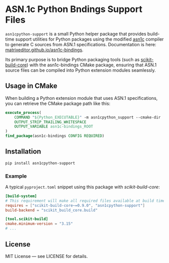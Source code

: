 # ASN.1c Python Bndings Support Files

`asn1cpython-support` is a small Python helper package that provides build-time
support utilities for Python packages using the modified
[asn1c](https://github.com/MatrixEditor/asn1c-bindings) compiler to generate C
sources from ASN.1 specifications. Documentation is here:
[matrixeditor.github.io/asn1c-bindings](https://matrixeditor.github.io/asn1c-bindings/).

Its primary purpose is to bridge Python packaging tools (such as
[scikit-build-core](https://scikit-build-core.readthedocs.io/en/latest/)) with
the asn1c-bindings CMake package, ensuring that ASN.1 source files can be
compiled into Python extension modules seamlessly.

## Usage in CMake

When building a Python extension module that uses ASN.1 specifications, you can
retrieve the CMake package path like this:

```cmake
execute_process(
    COMMAND "${Python_EXECUTABLE}" -m asn1cpython_support --cmake-dir
    OUTPUT_STRIP_TRAILING_WHITESPACE
    OUTPUT_VARIABLE asn1c-bindings_ROOT
)
find_package(asn1c-bindings CONFIG REQUIRED)
```

## Installation

```bash
pip install asn1cpython-support
```

### Example

A typical `pyproject.toml` snippet using this package with *scikit-build-core*:

```toml
[build-system]
# This requirement will make all required files available at build time
requires = ["scikit-build-core~=0.9.0", "asn1cpython-support"]
build-backend = "scikit_build_core.build"

[tool.scikit-build]
cmake.minimum-version = "3.15"
# ...
```

## License

MIT License — see LICENSE for details.